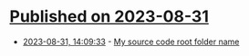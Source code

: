 # [Published on 2023-08-31](index.md)

* [2023-08-31, 14:09:33](https://lobste.rs/s/m7eacj/my_source_code_root_folder_name) - [My source code root folder name](https://jamesg.blog/2023/04/18/source-code-folder-names/)
